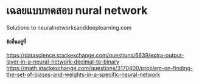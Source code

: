 # เฉลยแบบทดสอบ nural network
Solutions to neuralnetworksanddeeplearning.com
#### ข้ออื่นอยู่ที่ 
https://datascience.stackexchange.com/questions/6639/extra-output-layer-in-a-neural-network-decimal-to-binary   
https://math.stackexchange.com/questions/3170400/problem-on-finding-the-set-of-biases-and-weights-in-a-specific-neural-network
